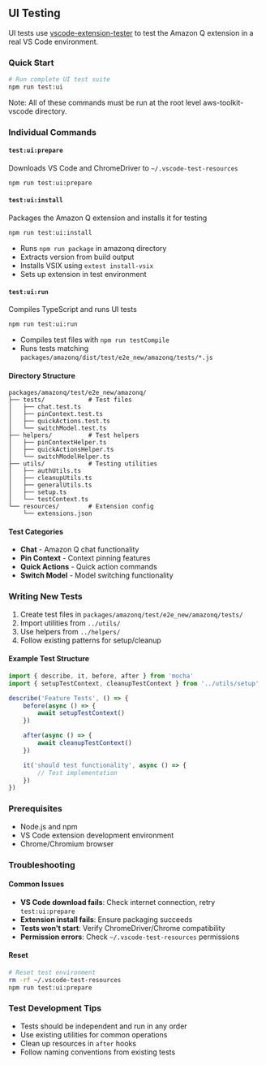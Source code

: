 ## UI Testing

UI tests use [vscode-extension-tester](https://github.com/redhat-developer/vscode-extension-tester) to test the Amazon Q extension in a real VS Code environment.

### Quick Start

```bash
# Run complete UI test suite
npm run test:ui
```

Note: All of these commands must be run at the root level aws-toolkit-vscode directory.

### Individual Commands

#### `test:ui:prepare`

Downloads VS Code and ChromeDriver to `~/.vscode-test-resources`

```bash
npm run test:ui:prepare
```

#### `test:ui:install`

Packages the Amazon Q extension and installs it for testing

```bash
npm run test:ui:install
```

-   Runs `npm run package` in amazonq directory
-   Extracts version from build output
-   Installs VSIX using `extest install-vsix`
-   Sets up extension in test environment

#### `test:ui:run`

Compiles TypeScript and runs UI tests

```bash
npm run test:ui:run
```

-   Compiles test files with `npm run testCompile`
-   Runs tests matching `packages/amazonq/dist/test/e2e_new/amazonq/tests/*.js`

#### Directory Structure

```
packages/amazonq/test/e2e_new/amazonq/
├── tests/            # Test files
│   ├── chat.test.ts
│   ├── pinContext.test.ts
│   ├── quickActions.test.ts
│   └── switchModel.test.ts
├── helpers/          # Test helpers
│   ├── pinContextHelper.ts
│   ├── quickActionsHelper.ts
│   └── switchModelHelper.ts
├── utils/            # Testing utilities
│   ├── authUtils.ts
│   ├── cleanupUtils.ts
│   ├── generalUtils.ts
│   ├── setup.ts
│   └── testContext.ts
└── resources/        # Extension config
    └── extensions.json
```

#### Test Categories

-   **Chat** - Amazon Q chat functionality
-   **Pin Context** - Context pinning features
-   **Quick Actions** - Quick action commands
-   **Switch Model** - Model switching functionality

### Writing New Tests

1. Create test files in `packages/amazonq/test/e2e_new/amazonq/tests/`
2. Import utilities from `../utils/`
3. Use helpers from `../helpers/`
4. Follow existing patterns for setup/cleanup

#### Example Test Structure

```typescript
import { describe, it, before, after } from 'mocha'
import { setupTestContext, cleanupTestContext } from '../utils/setup'

describe('Feature Tests', () => {
    before(async () => {
        await setupTestContext()
    })

    after(async () => {
        await cleanupTestContext()
    })

    it('should test functionality', async () => {
        // Test implementation
    })
})
```

### Prerequisites

-   Node.js and npm
-   VS Code extension development environment
-   Chrome/Chromium browser

### Troubleshooting

#### Common Issues

-   **VS Code download fails**: Check internet connection, retry `test:ui:prepare`
-   **Extension install fails**: Ensure packaging succeeds
-   **Tests won't start**: Verify ChromeDriver/Chrome compatibility
-   **Permission errors**: Check `~/.vscode-test-resources` permissions

#### Reset

```bash
# Reset test environment
rm -rf ~/.vscode-test-resources
npm run test:ui:prepare
```

### Test Development Tips

-   Tests should be independent and run in any order
-   Use existing utilities for common operations
-   Clean up resources in `after` hooks
-   Follow naming conventions from existing tests
